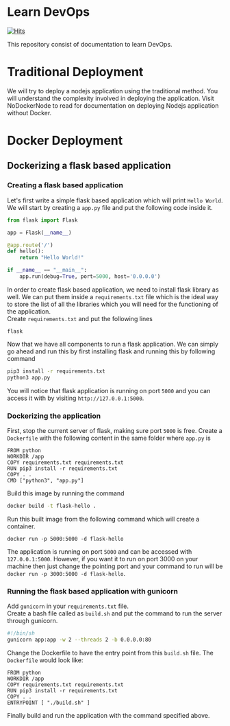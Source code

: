 # Learn DevOps
[![Hits](https://hits.seeyoufarm.com/api/count/incr/badge.svg?url=https%3A%2F%2Fgithub.com%2FUnpredictablePrashant%2FLearnDevOps&count_bg=%2379C83D&title_bg=%23555555&icon=&icon_color=%23E7E7E7&title=hits&edge_flat=false)](https://hits.seeyoufarm.com)

This repository consist of documentation to learn DevOps.


# Traditional Deployment
We will try to deploy a nodejs application using the traditional method. You will understand the complexity involved in deploying the application.
Visit NoDockerNode to read for documentation on deploying Nodejs application without Docker.


# Docker Deployment

## Dockerizing a flask based application

### Creating a flask based application

Let's first write a simple flask based application which will print `Hello World`. We will start by creating a `app.py` file and put the following code inside it.

```python
from flask import Flask

app = Flask(__name__)

@app.route('/')
def hello():
    return "Hello World!"

if __name__ == "__main__":
    app.run(debug=True, port=5000, host='0.0.0.0')
```

In order to create flask based application, we need to install flask library as well. We can put them inside a `requirements.txt` file which is the ideal way to store the list of all the libraries which you will need for the functioning of the application.<br>
Create `requirements.txt` and put the following lines
```
flask
```

Now that we have all components to run a flask application. We can simply go ahead and run this by first installing flask and running this by following command
```bash
pip3 install -r requirements.txt
python3 app.py
```

You will notice that flask application is running on port `5000` and you can access it with by visiting `http://127.0.0.1:5000`.

### Dockerizing the application

First, stop the current server of flask, making sure port `5000` is free. Create a `Dockerfile` with the following content in the same folder where `app.py` is

```docker
FROM python
WORKDIR /app
COPY requirements.txt requirements.txt
RUN pip3 install -r requirements.txt
COPY . .
CMD ["python3", "app.py"]
```

Build this image by running the command
```bash
docker build -t flask-hello .
```

Run this built image from the following command which will create a container.
```
docker run -p 5000:5000 -d flask-hello
```

The application is running on port `5000` and can be accessed with `127.0.0.1:5000`. However, if you want it to run on port 3000 on your machine then just change the pointing port and your command to run will be `docker run -p 3000:5000 -d flask-hello`.

### Running the flask based application with gunicorn

Add `gunicorn` in your `requirements.txt` file. <br>
Create a bash file called as `build.sh` and put the command to run the server through gunicorn.

```bash
#!/bin/sh
gunicorn app:app -w 2 --threads 2 -b 0.0.0.0:80
```
Change the Dockerfile to have the entry point from this `build.sh` file. The `Dockerfile` would look like:

```
FROM python
WORKDIR /app
COPY requirements.txt requirements.txt
RUN pip3 install -r requirements.txt
COPY . .
ENTRYPOINT [ "./build.sh" ]
```

Finally build and run the application with the command specified above.
